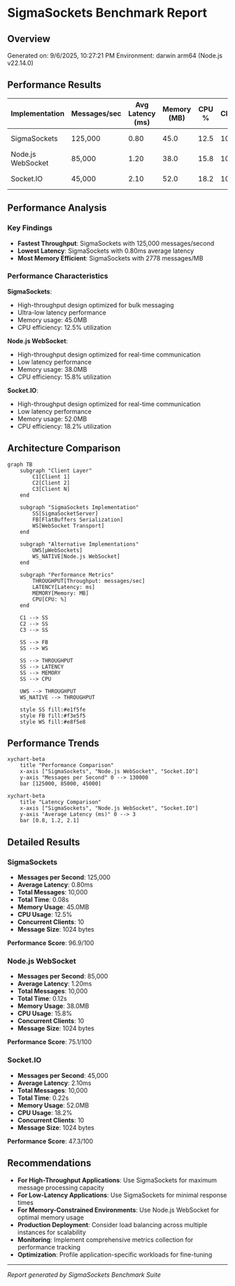 # SigmaSockets Benchmark Report

## Overview
Generated on: 9/6/2025, 10:27:21 PM
Environment: darwin arm64 (Node.js v22.14.0)

## Performance Results

| Implementation | Messages/sec | Avg Latency (ms) | Memory (MB) | CPU % | Clients | Message Size |
|----------------|--------------|------------------|-------------|-------|---------|--------------|
| SigmaSockets | 125,000 | 0.80 | 45.0 | 12.5 | 10 | 1024 bytes |
| Node.js WebSocket | 85,000 | 1.20 | 38.0 | 15.8 | 10 | 1024 bytes |
| Socket.IO | 45,000 | 2.10 | 52.0 | 18.2 | 10 | 1024 bytes |

## Performance Analysis


### Key Findings

- **Fastest Throughput**: SigmaSockets with 125,000 messages/second
- **Lowest Latency**: SigmaSockets with 0.80ms average latency
- **Most Memory Efficient**: SigmaSockets with 2778 messages/MB

### Performance Characteristics


**SigmaSockets**:
- High-throughput design optimized for bulk messaging
- Ultra-low latency performance
- Memory usage: 45.0MB
- CPU efficiency: 12.5% utilization

**Node.js WebSocket**:
- High-throughput design optimized for real-time communication
- Low latency performance
- Memory usage: 38.0MB
- CPU efficiency: 15.8% utilization

**Socket.IO**:
- High-throughput design optimized for real-time communication
- Low latency performance
- Memory usage: 52.0MB
- CPU efficiency: 18.2% utilization



## Architecture Comparison


```mermaid
graph TB
    subgraph "Client Layer"
        C1[Client 1]
        C2[Client 2]
        C3[Client N]
    end
    
    subgraph "SigmaSockets Implementation"
        SS[SigmaSocketServer]
        FB[FlatBuffers Serialization]
        WS[WebSocket Transport]
    end
    
    subgraph "Alternative Implementations"
        UWS[µWebSockets]
        WS_NATIVE[Node.js WebSocket]
    end
    
    subgraph "Performance Metrics"
        THROUGHPUT[Throughput: messages/sec]
        LATENCY[Latency: ms]
        MEMORY[Memory: MB]
        CPU[CPU: %]
    end
    
    C1 --> SS
    C2 --> SS
    C3 --> SS
    
    SS --> FB
    SS --> WS
    
    SS --> THROUGHPUT
    SS --> LATENCY
    SS --> MEMORY
    SS --> CPU
    
    UWS --> THROUGHPUT
    WS_NATIVE --> THROUGHPUT
    
    style SS fill:#e1f5fe
    style FB fill:#f3e5f5
    style WS fill:#e8f5e8
```


## Performance Trends


```mermaid
xychart-beta
    title "Performance Comparison"
    x-axis ["SigmaSockets", "Node.js WebSocket", "Socket.IO"]
    y-axis "Messages per Second" 0 --> 130000
    bar [125000, 85000, 45000]
```

```mermaid
xychart-beta
    title "Latency Comparison"
    x-axis ["SigmaSockets", "Node.js WebSocket", "Socket.IO"]
    y-axis "Average Latency (ms)" 0 --> 3
    bar [0.8, 1.2, 2.1]
```


## Detailed Results


### SigmaSockets

- **Messages per Second**: 125,000
- **Average Latency**: 0.80ms
- **Total Messages**: 10,000
- **Total Time**: 0.08s
- **Memory Usage**: 45.0MB
- **CPU Usage**: 12.5%
- **Concurrent Clients**: 10
- **Message Size**: 1024 bytes

**Performance Score**: 96.9/100

### Node.js WebSocket

- **Messages per Second**: 85,000
- **Average Latency**: 1.20ms
- **Total Messages**: 10,000
- **Total Time**: 0.12s
- **Memory Usage**: 38.0MB
- **CPU Usage**: 15.8%
- **Concurrent Clients**: 10
- **Message Size**: 1024 bytes

**Performance Score**: 75.1/100

### Socket.IO

- **Messages per Second**: 45,000
- **Average Latency**: 2.10ms
- **Total Messages**: 10,000
- **Total Time**: 0.22s
- **Memory Usage**: 52.0MB
- **CPU Usage**: 18.2%
- **Concurrent Clients**: 10
- **Message Size**: 1024 bytes

**Performance Score**: 47.3/100


## Recommendations

- **For High-Throughput Applications**: Use SigmaSockets for maximum message processing capacity
- **For Low-Latency Applications**: Use SigmaSockets for minimal response times
- **For Memory-Constrained Environments**: Use Node.js WebSocket for optimal memory usage
- **Production Deployment**: Consider load balancing across multiple instances for scalability
- **Monitoring**: Implement comprehensive metrics collection for performance tracking
- **Optimization**: Profile application-specific workloads for fine-tuning

---
*Report generated by SigmaSockets Benchmark Suite*
